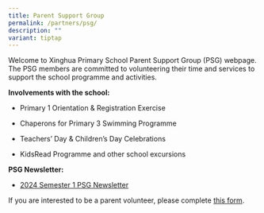 ```yaml
---
title: Parent Support Group
permalink: /partners/psg/
description: ""
variant: tiptap
---
```

<p>Welcome to Xinghua Primary School Parent Support Group (PSG) webpage.
The PSG members are committed to volunteering their time and services to
support the school programme and activities.</p>
<p><strong>Involvements with the school:</strong>
</p>
<ul data-tight="true" class="tight">
<li>
<p>Primary 1 Orientation &amp; Registration Exercise</p>
</li>
<li>
<p>Chaperons for Primary 3 Swimming Programme</p>
</li>
<li>
<p>Teachers’ Day &amp; Children’s Day Celebrations</p>
</li>
<li>
<p>KidsRead Programme and other school excursions</p>
</li>
</ul>
<p><strong>PSG Newsletter:</strong>
</p>
<ul data-tight="true" class="tight">
<li>
<p><a href="/files/Parents/Letters to Parents   Xinghua/2024_sem_1_psg_newsletter.pdf" rel="noopener nofollow" target="_blank">2024 Semester 1 PSG Newsletter</a>
</p>
</li>
</ul>
<p>If you are interested to be a parent volunteer, please complete <a href="https://go.gov.sg/psg-application-form" rel="noopener noreferrer nofollow" target="_blank">this form</a>.</p>
<p></p>
<p></p>
<p></p>